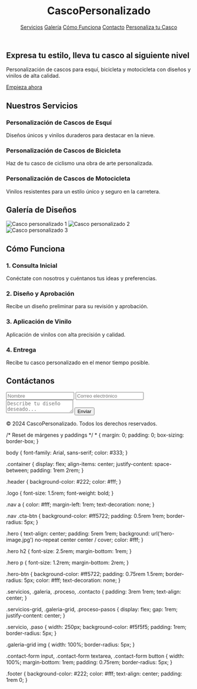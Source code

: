 <!DOCTYPE html>
<html lang="es">
<head>
  <meta charset="UTF-8">
  <meta name="viewport" content="width=device-width, initial-scale=1.0">
  <title>Personalización de Cascos</title>
  <link rel="stylesheet" href="styles.css">
</head>
<body>

  <!-- Header -->
  <header class="header">
    <div class="container">
      <h1 class="logo">CascoPersonalizado</h1>
      <nav class="nav">
        <a href="#servicios">Servicios</a>
        <a href="#galeria">Galería</a>
        <a href="#proceso">Cómo Funciona</a>
        <a href="#contacto">Contacto</a>
        <a href="#cta" class="cta-btn">Personaliza tu Casco</a>
      </nav>
    </div>
  </header>

  <!-- Hero Image -->
  <section class="hero">
    <h2>Expresa tu estilo, lleva tu casco al siguiente nivel</h2>
    <p>Personalización de cascos para esquí, bicicleta y motocicleta con diseños y vinilos de alta calidad.</p>
    <a href="#cta" class="hero-btn">Empieza ahora</a>
  </section>

  <!-- Servicios -->
  <section id="servicios" class="servicios">
    <h2>Nuestros Servicios</h2>
    <div class="servicios-grid">
      <div class="servicio">
        <h3>Personalización de Cascos de Esquí</h3>
        <p>Diseños únicos y vinilos duraderos para destacar en la nieve.</p>
      </div>
      <div class="servicio">
        <h3>Personalización de Cascos de Bicicleta</h3>
        <p>Haz de tu casco de ciclismo una obra de arte personalizada.</p>
      </div>
      <div class="servicio">
        <h3>Personalización de Cascos de Motocicleta</h3>
        <p>Vinilos resistentes para un estilo único y seguro en la carretera.</p>
      </div>
    </div>
  </section>

  <!-- Galería -->
  <section id="galeria" class="galeria">
    <h2>Galería de Diseños</h2>
    <div class="galeria-grid">
      <img src="casco1.jpg" alt="Casco personalizado 1">
      <img src="casco2.jpg" alt="Casco personalizado 2">
      <img src="casco3.jpg" alt="Casco personalizado 3">
      <!-- Añadir más imágenes aquí -->
    </div>
  </section>

  <!-- Proceso de Personalización -->
  <section id="proceso" class="proceso">
    <h2>Cómo Funciona</h2>
    <div class="proceso-pasos">
      <div class="paso">
        <h3>1. Consulta Inicial</h3>
        <p>Conéctate con nosotros y cuéntanos tus ideas y preferencias.</p>
      </div>
      <div class="paso">
        <h3>2. Diseño y Aprobación</h3>
        <p>Recibe un diseño preliminar para su revisión y aprobación.</p>
      </div>
      <div class="paso">
        <h3>3. Aplicación de Vinilo</h3>
        <p>Aplicación de vinilos con alta precisión y calidad.</p>
      </div>
      <div class="paso">
        <h3>4. Entrega</h3>
        <p>Recibe tu casco personalizado en el menor tiempo posible.</p>
      </div>
    </div>
  </section>

  <!-- Contacto -->
  <section id="contacto" class="contacto">
    <h2>Contáctanos</h2>
    <form action="#" method="POST" class="contact-form">
      <input type="text" placeholder="Nombre" required>
      <input type="email" placeholder="Correo electrónico" required>
      <textarea placeholder="Describe tu diseño deseado..." required></textarea>
      <button type="submit">Enviar</button>
    </form>
  </section>

  <!-- Footer -->
  <footer class="footer">
    <p>&copy; 2024 CascoPersonalizado. Todos los derechos reservados.</p>
  </footer>

</body>
</html>
/* Reset de márgenes y paddings */
* {
  margin: 0;
  padding: 0;
  box-sizing: border-box;
}

body {
  font-family: Arial, sans-serif;
  color: #333;
}

.container {
  display: flex;
  align-items: center;
  justify-content: space-between;
  padding: 1rem 2rem;
}

.header {
  background-color: #222;
  color: #fff;
}

.logo {
  font-size: 1.5rem;
  font-weight: bold;
}

.nav a {
  color: #fff;
  margin-left: 1rem;
  text-decoration: none;
}

.nav .cta-btn {
  background-color: #ff5722;
  padding: 0.5rem 1rem;
  border-radius: 5px;
}

.hero {
  text-align: center;
  padding: 5rem 1rem;
  background: url('hero-image.jpg') no-repeat center center / cover;
  color: #fff;
}

.hero h2 {
  font-size: 2.5rem;
  margin-bottom: 1rem;
}

.hero p {
  font-size: 1.2rem;
  margin-bottom: 2rem;
}

.hero-btn {
  background-color: #ff5722;
  padding: 0.75rem 1.5rem;
  border-radius: 5px;
  color: #fff;
  text-decoration: none;
}

.servicios, .galeria, .proceso, .contacto {
  padding: 3rem 1rem;
  text-align: center;
}

.servicios-grid, .galeria-grid, .proceso-pasos {
  display: flex;
  gap: 1rem;
  justify-content: center;
}

.servicio, .paso {
  width: 250px;
  background-color: #f5f5f5;
  padding: 1rem;
  border-radius: 5px;
}

.galeria-grid img {
  width: 100%;
  border-radius: 5px;
}

.contact-form input, .contact-form textarea, .contact-form button {
  width: 100%;
  margin-bottom: 1rem;
  padding: 0.75rem;
  border-radius: 5px;
}

.footer {
  background-color: #222;
  color: #fff;
  text-align: center;
  padding: 1rem 0;
}
